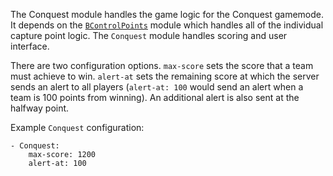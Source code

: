 The Conquest module handles the game logic for the Conquest gamemode. It depends on the [`BControlPoints`](BControlPoints.md) module which handles all of the individual capture point logic. The `Conquest` module handles scoring and user interface.

There are two configuration options. `max-score` sets the score that a team must achieve to win. `alert-at` sets the remaining score at which the server sends an alert to all players (`alert-at: 100` would send an alert when a team is 100 points from winning). An additional alert is also sent at the halfway point.

Example `Conquest` configuration:

```
- Conquest:
    max-score: 1200
    alert-at: 100
```
